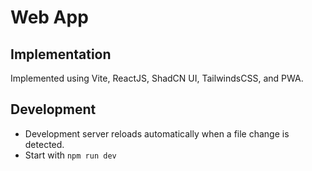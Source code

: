 # Web App
## Implementation
Implemented using Vite, ReactJS, ShadCN UI, TailwindsCSS, and PWA.

## Development
* Development server reloads automatically when a file change is detected.
* Start with `npm run dev`